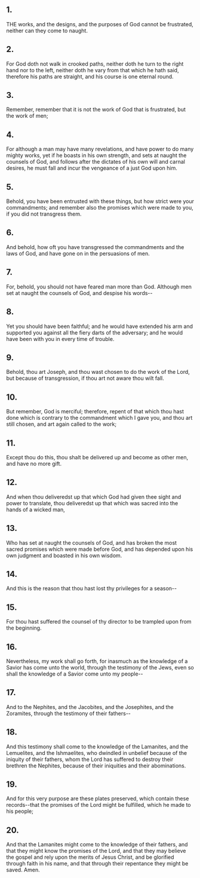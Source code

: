 ## 1.
THE works, and the designs, and the purposes of God cannot be frustrated, neither can they come to naught.
## 2.
For God doth not walk in crooked paths, neither doth he turn to the right hand nor to the left, neither doth he vary from that which he hath said, therefore his paths are straight, and his course is one eternal round.
## 3.
Remember, remember that it is not the work of God that is frustrated, but the work of men;
## 4.
For although a man may have many revelations, and have power to do many mighty works, yet if he boasts in his own strength, and sets at naught the counsels of God, and follows after the dictates of his own will and carnal desires, he must fall and incur the vengeance of a just God upon him.
## 5.
Behold, you have been entrusted with these things, but how strict were your commandments; and remember also the promises which were made to you, if you did not transgress them.
## 6.
And behold, how oft you have transgressed the commandments and the laws of God, and have gone on in the persuasions of men.
## 7.
For, behold, you should not have feared man more than God. Although men set at naught the counsels of God, and despise his words--
## 8.
Yet you should have been faithful; and he would have extended his arm and supported you against all the fiery darts of the adversary; and he would have been with you in every time of trouble.
## 9.
Behold, thou art Joseph, and thou wast chosen to do the work of the Lord, but because of transgression, if thou art not aware thou wilt fall.
## 10.
But remember, God is merciful; therefore, repent of that which thou hast done which is contrary to the commandment which I gave you, and thou art still chosen, and art again called to the work;
## 11.
Except thou do this, thou shalt be delivered up and become as other men, and have no more gift.
## 12.
And when thou deliveredst up that which God had given thee sight and power to translate, thou deliveredst up that which was sacred into the hands of a wicked man,
## 13.
Who has set at naught the counsels of God, and has broken the most sacred promises which were made before God, and has depended upon his own judgment and boasted in his own wisdom.
## 14.
And this is the reason that thou hast lost thy privileges for a season--
## 15.
For thou hast suffered the counsel of thy director to be trampled upon from the beginning.
## 16.
Nevertheless, my work shall go forth, for inasmuch as the knowledge of a Savior has come unto the world, through the testimony of the Jews, even so shall the knowledge of a Savior come unto my people--
## 17.
And to the Nephites, and the Jacobites, and the Josephites, and the Zoramites, through the testimony of their fathers--
## 18.
And this testimony shall come to the knowledge of the Lamanites, and the Lemuelites, and the Ishmaelites, who dwindled in unbelief because of the iniquity of their fathers, whom the Lord has suffered to destroy their brethren the Nephites, because of their iniquities and their abominations.
## 19.
And for this very purpose are these plates preserved, which contain these records--that the promises of the Lord might be fulfilled, which he made to his people;
## 20.
And that the Lamanites might come to the knowledge of their fathers, and that they might know the promises of the Lord, and that they may believe the gospel and rely upon the merits of Jesus Christ, and be glorified through faith in his name, and that through their repentance they might be saved. Amen.

